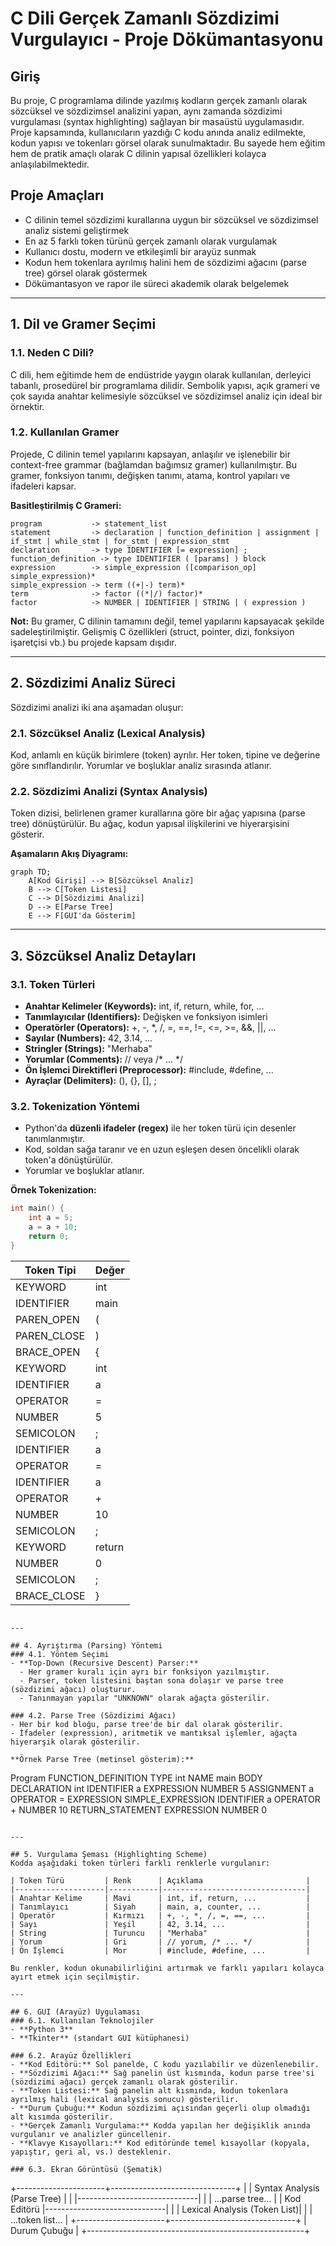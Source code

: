 # C Dili Gerçek Zamanlı Sözdizimi Vurgulayıcı - Proje Dökümantasyonu

## Giriş
Bu proje, C programlama dilinde yazılmış kodların gerçek zamanlı olarak sözcüksel ve sözdizimsel analizini yapan, aynı zamanda sözdizimi vurgulaması (syntax highlighting) sağlayan bir masaüstü uygulamasıdır. Proje kapsamında, kullanıcıların yazdığı C kodu anında analiz edilmekte, kodun yapısı ve tokenları görsel olarak sunulmaktadır. Bu sayede hem eğitim hem de pratik amaçlı olarak C dilinin yapısal özellikleri kolayca anlaşılabilmektedir.

## Proje Amaçları
- C dilinin temel sözdizimi kurallarına uygun bir sözcüksel ve sözdizimsel analiz sistemi geliştirmek
- En az 5 farklı token türünü gerçek zamanlı olarak vurgulamak
- Kullanıcı dostu, modern ve etkileşimli bir arayüz sunmak
- Kodun hem tokenlara ayrılmış halini hem de sözdizimi ağacını (parse tree) görsel olarak göstermek
- Dökümantasyon ve rapor ile süreci akademik olarak belgelemek

---

## 1. Dil ve Gramer Seçimi
### 1.1. Neden C Dili?
C dili, hem eğitimde hem de endüstride yaygın olarak kullanılan, derleyici tabanlı, prosedürel bir programlama dilidir. Sembolik yapısı, açık grameri ve çok sayıda anahtar kelimesiyle sözcüksel ve sözdizimsel analiz için ideal bir örnektir.

### 1.2. Kullanılan Gramer
Projede, C dilinin temel yapılarını kapsayan, anlaşılır ve işlenebilir bir context-free grammar (bağlamdan bağımsız gramer) kullanılmıştır. Bu gramer, fonksiyon tanımı, değişken tanımı, atama, kontrol yapıları ve ifadeleri kapsar.

**Basitleştirilmiş C Grameri:**
```
program           -> statement_list
statement         -> declaration | function_definition | assignment | if_stmt | while_stmt | for_stmt | expression_stmt
declaration       -> type IDENTIFIER [= expression] ;
function_definition -> type IDENTIFIER ( [params] ) block
expression        -> simple_expression ([comparison_op] simple_expression)*
simple_expression -> term ((+|-) term)*
term              -> factor ((*|/) factor)*
factor            -> NUMBER | IDENTIFIER | STRING | ( expression )
```

**Not:** Bu gramer, C dilinin tamamını değil, temel yapılarını kapsayacak şekilde sadeleştirilmiştir. Gelişmiş C özellikleri (struct, pointer, dizi, fonksiyon işaretçisi vb.) bu projede kapsam dışıdır.

---

## 2. Sözdizimi Analiz Süreci
Sözdizimi analizi iki ana aşamadan oluşur:

### 2.1. Sözcüksel Analiz (Lexical Analysis)
Kod, anlamlı en küçük birimlere (token) ayrılır. Her token, tipine ve değerine göre sınıflandırılır. Yorumlar ve boşluklar analiz sırasında atlanır.

### 2.2. Sözdizimi Analizi (Syntax Analysis)
Token dizisi, belirlenen gramer kurallarına göre bir ağaç yapısına (parse tree) dönüştürülür. Bu ağaç, kodun yapısal ilişkilerini ve hiyerarşisini gösterir.

**Aşamaların Akış Diyagramı:**
```mermaid
graph TD;
    A[Kod Girişi] --> B[Sözcüksel Analiz]
    B --> C[Token Listesi]
    C --> D[Sözdizimi Analizi]
    D --> E[Parse Tree]
    E --> F[GUI'da Gösterim]
```

---

## 3. Sözcüksel Analiz Detayları
### 3.1. Token Türleri
- **Anahtar Kelimeler (Keywords):** int, if, return, while, for, ...
- **Tanımlayıcılar (Identifiers):** Değişken ve fonksiyon isimleri
- **Operatörler (Operators):** +, -, *, /, =, ==, !=, <=, >=, &&, ||, ...
- **Sayılar (Numbers):** 42, 3.14, ...
- **Stringler (Strings):** "Merhaba"
- **Yorumlar (Comments):** // veya /* ... */
- **Ön İşlemci Direktifleri (Preprocessor):** #include, #define, ...
- **Ayraçlar (Delimiters):** (), {}, [], ;

### 3.2. Tokenization Yöntemi
- Python'da **düzenli ifadeler (regex)** ile her token türü için desenler tanımlanmıştır.
- Kod, soldan sağa taranır ve en uzun eşleşen desen öncelikli olarak token'a dönüştürülür.
- Yorumlar ve boşluklar atlanır.

**Örnek Tokenization:**
```c
int main() {
    int a = 5;
    a = a + 10;
    return 0;
}
```
| Token Tipi   | Değer   |
|--------------|---------|
| KEYWORD      | int     |
| IDENTIFIER   | main    |
| PAREN_OPEN   | (       |
| PAREN_CLOSE  | )       |
| BRACE_OPEN   | {       |
| KEYWORD      | int     |
| IDENTIFIER   | a       |
| OPERATOR     | =       |
| NUMBER       | 5       |
| SEMICOLON    | ;       |
| IDENTIFIER   | a       |
| OPERATOR     | =       |
| IDENTIFIER   | a       |
| OPERATOR     | +       |
| NUMBER       | 10      |
| SEMICOLON    | ;       |
| KEYWORD      | return  |
| NUMBER       | 0       |
| SEMICOLON    | ;       |
| BRACE_CLOSE  | }       |
```

---

## 4. Ayrıştırma (Parsing) Yöntemi
### 4.1. Yöntem Seçimi
- **Top-Down (Recursive Descent) Parser:**
  - Her gramer kuralı için ayrı bir fonksiyon yazılmıştır.
  - Parser, token listesini baştan sona dolaşır ve parse tree (sözdizimi ağacı) oluşturur.
  - Tanınmayan yapılar "UNKNOWN" olarak ağaçta gösterilir.

### 4.2. Parse Tree (Sözdizimi Ağacı)
- Her bir kod bloğu, parse tree'de bir dal olarak gösterilir.
- İfadeler (expression), aritmetik ve mantıksal işlemler, ağaçta hiyerarşik olarak gösterilir.

**Örnek Parse Tree (metinsel gösterim):**
```
Program
  FUNCTION_DEFINITION
    TYPE
      int
    NAME
      main
    BODY
      DECLARATION
        int
        IDENTIFIER
          a
        EXPRESSION
          NUMBER
            5
      ASSIGNMENT
        a
        OPERATOR
          =
        EXPRESSION
          SIMPLE_EXPRESSION
            IDENTIFIER
              a
            OPERATOR
              +
            NUMBER
              10
      RETURN_STATEMENT
        EXPRESSION
          NUMBER
            0
```

---

## 5. Vurgulama Şeması (Highlighting Scheme)
Kodda aşağıdaki token türleri farklı renklerle vurgulanır:

| Token Türü         | Renk      | Açıklama                       |
|--------------------|-----------|--------------------------------|
| Anahtar Kelime     | Mavi      | int, if, return, ...           |
| Tanımlayıcı        | Siyah     | main, a, counter, ...          |
| Operatör           | Kırmızı   | +, -, *, /, =, ==, ...         |
| Sayı               | Yeşil     | 42, 3.14, ...                  |
| String             | Turuncu   | "Merhaba"                      |
| Yorum              | Gri       | // yorum, /* ... */            |
| Ön İşlemci         | Mor       | #include, #define, ...         |

Bu renkler, kodun okunabilirliğini artırmak ve farklı yapıları kolayca ayırt etmek için seçilmiştir.

---

## 6. GUI (Arayüz) Uygulaması
### 6.1. Kullanılan Teknolojiler
- **Python 3**
- **Tkinter** (standart GUI kütüphanesi)

### 6.2. Arayüz Özellikleri
- **Kod Editörü:** Sol panelde, C kodu yazılabilir ve düzenlenebilir.
- **Sözdizimi Ağacı:** Sağ panelin üst kısmında, kodun parse tree'si (sözdizimi ağacı) gerçek zamanlı olarak gösterilir.
- **Token Listesi:** Sağ panelin alt kısmında, kodun tokenlara ayrılmış hali (lexical analysis sonucu) gösterilir.
- **Durum Çubuğu:** Kodun sözdizimi açısından geçerli olup olmadığı alt kısımda gösterilir.
- **Gerçek Zamanlı Vurgulama:** Kodda yapılan her değişiklik anında vurgulanır ve analizler güncellenir.
- **Klavye Kısayolları:** Kod editöründe temel kısayollar (kopyala, yapıştır, geri al, vs.) desteklenir.

### 6.3. Ekran Görüntüsü (Şematik)
```
+----------------------+-------------------------------+
|                      |  Syntax Analysis (Parse Tree) |
|                      |------------------------------|
|                      |  ...parse tree...            |
|   Kod Editörü        |------------------------------|
|                      |  Lexical Analysis (Token List)|
|                      |  ...token list...            |
+----------------------+-------------------------------+
|                Durum Çubuğu                          |
+------------------------------------------------------+
```

